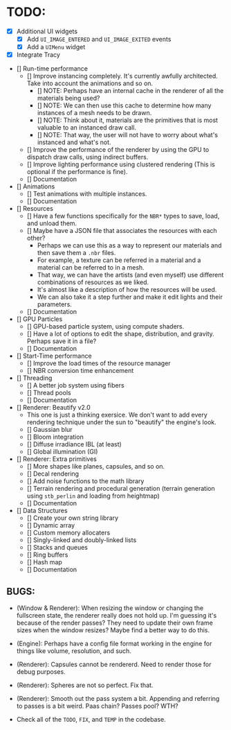 # TODO:

- [x] Additional UI widgets 
    - [x] Add `UI_IMAGE_ENTERED` and `UI_IMAGE_EXITED` events 
    - [x] Add a `UIMenu` widget
- [x] Integrate Tracy
- [] Run-time performance
    - [] Improve instancing completely. It's currently awfully architected. Take into account the animations and so on.
        - [] NOTE: Perhaps have an internal cache in the renderer of all the materials being used? 
        - [] NOTE: We can then use this cache to determine how many instances of a mesh needs to be drawn. 
        - [] NOTE: Think about it, materials are the primitives that is most valuable to an instanced draw call.
        - [] NOTE: That way, the user will not have to worry about what's instanced and what's not.
    - [] Improve the performance of the renderer by using the GPU to dispatch draw calls, using indirect buffers.
    - [] Improve lighting performance using clustered rendering (This is optional if the performance is fine).
    - [] Documentation
- [] Animations 
    - [] Test animations with multiple instances.
    - [] Documentation
- [] Resources 
    - [] Have a few functions specifically for the `NBR*` types to save, load, and unload them.
    - [] Maybe have a JSON file that associates the resources with each other? 
        - Perhaps we can use this as a way to represent our materials and then save them a `.nbr` files.
        - For example, a texture can be referred in a material and a material can be referred to in a mesh. 
        - That way, we can have the artists (and even myself) use different combinations of resources as we liked.
        - It's almost like a description of how the resources will be used. 
        - We can also take it a step further and make it edit lights and their parameters.
    - [] Documentation
- [] GPU Particles
    - [] GPU-based particle system, using compute shaders.
    - [] Have a lot of options to edit the shape, distribution, and gravity. Perhaps save it in a file?
    - [] Documentation
- [] Start-Time performance
    - [] Improve the load times of the resource manager
    - [] NBR conversion time enhancement
- [] Threading
    - [] A better job system using fibers
    - [] Thread pools
    - [] Documentation
- [] Renderer: Beautify v2.0 
    - This one is just a thinking exersice. We don't want to add every rendering technique under the sun to "beautify" the engine's look. 
    - [] Gaussian blur
    - [] Bloom integration 
    - [] Diffuse irradiance IBL (at least)
    - [] Global illumination (GI) 
- [] Renderer: Extra primitives 
    - [] More shapes like planes, capsules, and so on.
    - [] Decal rendering 
    - [] Add noise functions to the math library
    - [] Terrain rendering and procedural generation (terrain generation using `stb_perlin` and loading from heightmap)
    - [] Documentation
- [] Data Structures
    - [] Create your own string library 
    - [] Dynamic array 
    - [] Custom memory allocaters
    - [] Singly-linked and doubly-linked lists
    - [] Stacks and queues
    - [] Ring buffers
    - [] Hash map
    - [] Documentation

## BUGS:
- (Window & Renderer): When resizing the window or changing the fullscreen state, the renderer really does not hold up. I'm guessing it's because of the render passes? They need to update their own frame sizes when the window resizes? 
Maybe find a better way to do this.

- (Engine): Perhaps have a config file format working in the engine for things like volume, resolution, and such.

- (Renderer): Capsules cannot be rendererd. Need to render those for debug purposes. 
- (Renderer): Spheres are not so perfect. Fix that. 
- (Renderer): Smooth out the pass system a bit. Appending and referring to passes is a bit weird. Paas chain? Passes pool? WTH?

- Check all of the `TODO`, `FIX`, and `TEMP` in the codebase.
